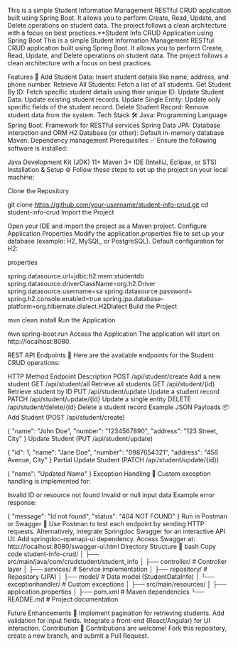This is a simple Student Information Management RESTful CRUD application built using Spring Boot. It allows you to perform Create, Read, Update, and Delete operations on student data. The project follows a clean architecture with a focus on best practices.**Student Info CRUD Application using Spring Boot
This is a simple Student Information Management RESTful CRUD application built using Spring Boot. It allows you to perform Create, Read, Update, and Delete operations on student data. The project follows a clean architecture with a focus on best practices.

Features 🚀
Add Student Data: Insert student details like name, address, and phone number.
Retrieve All Students: Fetch a list of all students.
Get Student By ID: Fetch specific student details using their unique ID.
Update Student Data: Update existing student records.
Update Single Entity: Update only specific fields of the student record.
Delete Student Record: Remove student data from the system.
Tech Stack 🛠️
Java: Programming Language
Spring Boot: Framework for RESTful services
Spring Data JPA: Database interaction and ORM
H2 Database (or other): Default in-memory database
Maven: Dependency management
Prerequisites ✅
Ensure the following software is installed:

Java Development Kit (JDK) 11+
Maven 3+
IDE (IntelliJ, Eclipse, or STS)
Installation & Setup ⚙️
Follow these steps to set up the project on your local machine:

Clone the Repository


git clone https://github.com/your-username/student-info-crud.git
cd student-info-crud
Import the Project

Open your IDE and import the project as a Maven project.
Configure Application Properties
Modify the application.properties file to set up your database (example: H2, MySQL, or PostgreSQL). Default configuration for H2:

properties

spring.datasource.url=jdbc:h2:mem:studentdb
spring.datasource.driverClassName=org.h2.Driver
spring.datasource.username=sa
spring.datasource.password=
spring.h2.console.enabled=true
spring.jpa.database-platform=org.hibernate.dialect.H2Dialect
Build the Project

mvn clean install
Run the Application


mvn spring-boot:run
Access the Application
The application will start on http://localhost:8080.

REST API Endpoints 📝
Here are the available endpoints for the Student CRUD operations:

HTTP Method	Endpoint	Description
POST	/api/student/create	Add a new student
GET	/api/student/all	Retrieve all students
GET	/api/student/{id}	Retrieve student by ID
PUT	/api/student/update	Update a student record
PATCH	/api/student/update/{id}	Update a single entity
DELETE	/api/student/delete/{id}	Delete a student record
Example JSON Payloads 📦
Add Student (POST /api/student/create)

{
  "name": "John Doe",
  "number": "1234567890",
  "address": "123 Street, City"
}
Update Student (PUT /api/student/update)

{
  "id": 1,
  "name": "Jane Doe",
  "number": "0987654321",
  "address": "456 Avenue, City"
}
Partial Update Student (PATCH /api/student/update/{id})

{
  "name": "Updated Name"
}
Exception Handling 🚫
Custom exception handling is implemented for:

Invalid ID or resource not found
Invalid or null input data
Example error response:


{
  "message": "Id not found",
  "status": "404 NOT FOUND"
}
Run in Postman or Swagger 🧪
Use Postman to test each endpoint by sending HTTP requests.
Alternatively, integrate Springdoc Swagger for an interactive API UI:
Add springdoc-openapi-ui dependency.
Access Swagger at: http://localhost:8080/swagger-ui.html
Directory Structure 📂
bash
Copy code
student-info-crud/
│
├── src/main/java/com/crudstudent/student_info
│   ├── controller/       # Controller layer
│   ├── services/         # Service implementation
│   ├── repository/       # Repository (JPA)
│   ├── model/            # Data model (StudentDataInfo)
│   └── exceptionhandler/ # Custom exceptions
│
├── src/main/resources/
│   ├── application.properties
│
├── pom.xml               # Maven dependencies
└── README.md             # Project documentation

Future Enhancements 🌟
Implement pagination for retrieving students.
Add validation for input fields.
Integrate a front-end (React/Angular) for UI interaction.
Contribution 🤝
Contributions are welcome!
Fork this repository, create a new branch, and submit a Pull Request.

